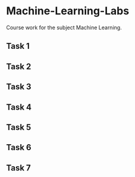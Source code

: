 # Machine-Learning-Labs
Course work for the subject Machine Learning.

## Task 1

## Task 2

## Task 3

## Task 4

## Task 5

## Task 6

## Task 7
